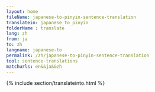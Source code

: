 ```yaml
---
layout: home
fileName: japanese-to-pinyin-sentence-translation
translatein: japanese_to_pinyin
folderName : translate
lang: zh
from: ja
to: zh
langname: japanese-to
permalink: /zh/japanese-to-pinyin-sentence-translation
tool: sentence-translations
matchurls: en&&ja&&zh
---
```

{% include section/translateinto.html %}
